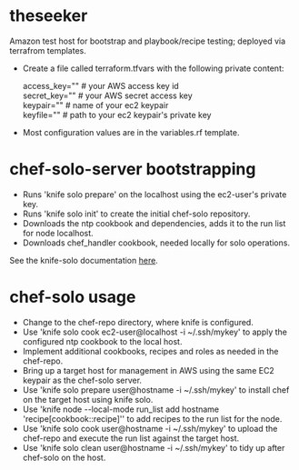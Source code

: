 # theseeker
Amazon test host for bootstrap and playbook/recipe testing; deployed via terrafrom templates.

- Create a file called terraform.tfvars with the following private content:

  access_key="" # your AWS access key id <br />
  secret_key="" # your AWS secret access key <br />
  keypair="" # name of your ec2 keypair <br />
  keyfile="" # path to your ec2 keypair's  private key

- Most configuration values are in the variables.rf template.

# chef-solo-server bootstrapping
- Runs 'knife solo prepare' on the localhost using the ec2-user's private key.
- Runs 'knife solo init' to create the initial chef-solo repository.
- Downloads the ntp cookbook and dependencies, adds it to the run list for node localhost.
- Downloads chef_handler cookbook, needed locally for solo operations.

See the knife-solo documentation [here](http://matschaffer.github.io/knife-solo/).

# chef-solo usage
- Change to the chef-repo directory, where knife is configured.
- Use 'knife solo cook ec2-user@localhost -i ~/.ssh/mykey' to apply the configured ntp cookbook to the local host.
- Implement additional cookbooks, recipes and roles as needed in the chef-repo.
- Bring up a target host for management in AWS using the same EC2 keypair as the chef-solo server.
- Use 'knife solo prepare user@hostname -i ~/.ssh/mykey' to install chef on the target host using knife solo.
- Use 'knife node --local-mode run_list add hostname 'recipe[cookbook::recipe]'' to add recipes to the run list for the node.
- Use 'knife solo cook user@hostname -i ~/.ssh/mykey' to upload the chef-repo and execute the run list against the target host.
- Use 'knife solo clean user@hostname -i ~/.ssh/mykey' to tidy up after chef-solo on the host.
